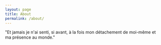 ```yaml
---
layout: page
title: About
permalink: /about/
---
```




"Et jamais je n'ai senti, si avant, à la fois mon détachement de moi-même et ma présence au monde."
